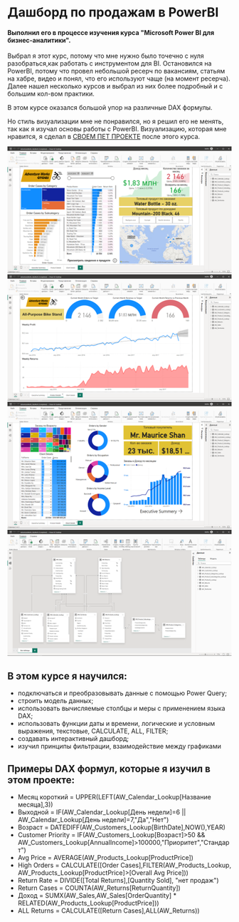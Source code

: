 #  Дашборд по продажам в PowerBI

#### Выполнил его в процессе изучения курса "Microsoft Power BI для бизнес-аналитики". 

  Выбрал я этот курс, потому что мне нужно было точечно с нуля разобраться,как работать с инструментом для BI. Остановился на PowerBI, потому что провел небольшой ресерч по вакансиям, статьям на хабре, видео и понял, что его используют чаще (на момент ресерча). Далее нашел несколько курсов и выбрал из них более подробный и с большим кол-вом практики. 
  
   В этом курсе оказался большой упор на различные DAX формулы.
   
   Но стиль визуализации мне не понравился, но я решил его не менять, так как я изучал основы работы с PowerBI. 
Визуализацию, которая мне нравится, я сделал в [СВОЕМ ПЕТ ПРОЕКТЕ](https://github.com/Fuji-888/pet_project.SQL_PowerBI) после этого курса.

![Иллюстрация к проекту](https://github.com/Fuji-888/pet_project.PowerBI/blob/main/pbi_cycles1.png)
![Иллюстрация к проекту](https://github.com/Fuji-888/pet_project.PowerBI/blob/main/pbi_cycles2.png)
![Иллюстрация к проекту](https://github.com/Fuji-888/pet_project.PowerBI/blob/main/pbi_cycles3.png)
![Иллюстрация к проекту](https://github.com/Fuji-888/pet_project.PowerBI/blob/main/pbi_cycles4.png)

## В этом курсе я научился:
* подключаться и преобразовывать данные с помощью Power Query;
* строить модель данных;
* использовать вычисляемые столбцы и меры с применением языка DAX;
* использовать функции даты и времени, логические и условным выражения, текстовые, CALCULATE, ALL, FILTER;
* создавать интерактивный дашборд;
* изучил принципы фильтрации, взаимодействие между графиками

## Примеры DAX формул, которые я изучил в этом проекте:

+ Месяц короткий = UPPER(LEFT(AW_Calendar_Lookup[Название месяца],3))
+ Выходной = IF(AW_Calendar_Lookup[День недели]=6 || AW_Calendar_Lookup[День недели]=7,"Да","Нет")
+ Возраст = DATEDIFF(AW_Customers_Lookup[BirthDate],NOW(),YEAR)
+ Customer Priority = IF(AW_Customers_Lookup[Возраст]>50 && AW_Customers_Lookup[AnnualIncome]>100000,"Приоритет","Стандарт")
+ Avg Price = AVERAGE(AW_Products_Lookup[ProductPrice])
+ High Orders = CALCULATE([Order Cases],FILTER(AW_Products_Lookup, AW_Products_Lookup[ProductPrice]>[Overall Avg Price]))
+ Return Rate = DIVIDE([Total Returns],[Quantity Sold], "нет продаж")
+ Return Cases = COUNTA(AW_Returns[ReturnQuantity])
+ Доход = SUMX(AW_Sales,AW_Sales[OrderQuantity] * RELATED(AW_Products_Lookup[ProductPrice]))
+ ALL Returns = CALCULATE([Return Cases],ALL(AW_Returns))


